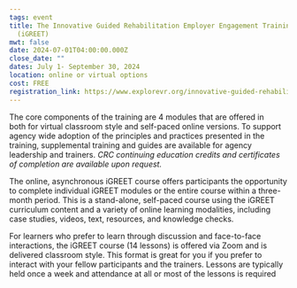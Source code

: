 ```yaml
---
tags: event
title: The Innovative Guided Rehabilitation Employer Engagement Training Series
  (iGREET)
mwt: false
date: 2024-07-01T04:00:00.000Z
close_date: ""
dates: July 1- September 30, 2024
location: online or virtual options
cost: FREE
registration_link: https://www.explorevr.org/innovative-guided-rehabilitation-employer-engagement-training-series-igreet
---
```

The core components of the training are 4 modules that are offered in both for virtual classroom style and self-paced online versions. To support agency wide adoption of the principles and practices presented in the training, supplemental training and guides are available for agency leadership and trainers. *CRC continuing education credits and certificates of completion are available upon request.*  

The online, asynchronous iGREET course offers participants the opportunity to complete individual iGREET modules or the entire course within a three-month period. This is a stand-alone, self-paced course using the iGREET curriculum content and a variety of online learning modalities, including case studies, videos, text, resources, and knowledge checks.

For learners who prefer to learn through discussion and face-to-face interactions, the iGREET course (14 lessons) is offered via Zoom and is delivered classroom style. This format is great for you if you prefer to interact with your fellow participants and the trainers. Lessons are typically held once a week and attendance at all or most of the lessons is required